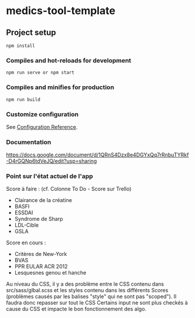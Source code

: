 # medics-tool-template

## Project setup
```
npm install
```

### Compiles and hot-reloads for development
```
npm run serve or npm start
```

### Compiles and minifies for production
```
npm run build
```

### Customize configuration
See [Configuration Reference](https://cli.vuejs.org/config/).


### Documentation

https://docs.google.com/document/d/1QRnS4Dzx8e4DGYxQq7rRnbuTYRkf-D4rGQNp6tdVeJQ/edit?usp=sharing


### Point sur l'état actuel de l'app

Score à faire : (cf. Colonne To Do - Score sur Trello)
- Clairance de la créatine
- BASFI
- ESSDAI
- Syndrome de Sharp
- LDL-Cible
- GSLA

Score en cours :
- Critères de New-York
- BVAS
- PPR EULAR ACR 2012
- Lesquesnes genou et hanche

Au niveau du CSS, il y a des problème entre le CSS contenu dans src/sass/glbal.scss et les styles contenu dans les différents Scores (problèmes causés par les balises "style" qui ne sont pas "scoped"). 
Il faudra donc repasser sur tout le CSS 
Certains input ne sont plus checkés à cause du CSS et impacte le bon fonctionnement des algo.
